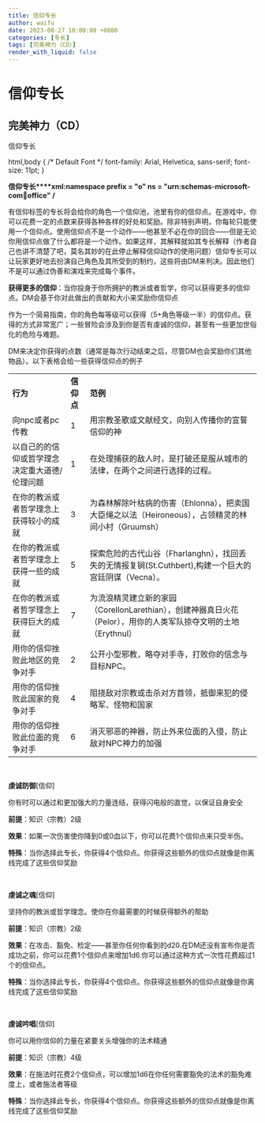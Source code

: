 ```yaml
---
title: 信仰专长
author: waifu
date: 2023-08-27 10:00:00 +0800
categories: [专长]
tags: [完美神力（CD）]
render_with_liquid: false
---
```

# 信仰专长
## 完美神力（CD）



信仰专长



html,body { 
 /\* Default Font \*/
 font-family: Arial, Helvetica, sans-serif;
 font-size: 11pt;
}



**信仰专长****xml:namespace 
prefix = "o" ns = "urn:schemas-microsoft-com:office:office" 
/**


有信仰标签的专长将会给你的角色一个信仰池，池里有你的信仰点。在游戏中，你可以花费一定的点数来获得各种各样的好处和奖励。除非特别声明，你每轮只能使用一个信仰点。使用信仰点不是一个动作——他甚至不必在你的回合——但是无论你用信仰点做了什么都将是一个动作。如果这样，其解释就如其专长解释（作者自己也讲不清楚了吧，莫名其妙的在此停止解释信仰动作的使用问题）信仰专长可以让玩家更好地去扮演自己角色及其所受到的制约，这些将由DM来判决。因此他们不是可以通过伪善和演戏来完成每个事件。


**获得更多的信仰**：当你投身于你所拥护的教派或者哲学，你可以获得更多的信仰点。DM会基于你对此做出的贡献和大小来奖励你信仰点


作为一个简易指南，你的角色每等级可以获得（5+角色等级一半）的信仰点。获得的方式非常宽广；一些冒险会涉及到你是否有虔诚的信仰，甚至有一些更加世俗化的危险与难题。


DM来决定你获得的点数（通常是每次行动结束之后，尽管DM也会奖励你们其他物品）。以下表格会给一些获得信仰点的例子





|  |  |  |
| --- | --- | --- |
| **行为** | **信仰点** | **范例** |
| 向npc或者pc传教 | 1 | 用宗教圣歌或文献经文，向别人传播你的宣誓信仰的神 |
| 以自己的的信仰或哲学理念决定重大道德/伦理问题 | 1 | 在处理捕获的敌人时，是打破还是服从城市的法律，在两个之间进行选择的过程。 |
| 在你的教派或者哲学理念上获得较小的成就 | 3 | 为森林解除叶枯病的伤害（Ehlonna），把卖国大臣绳之以法（Heironeous），占领精灵的林间小村（Gruumsh） |
| 在你的教派或者哲学理念上获得一些的成就 | 5 | 探索危险的古代山谷（Fharlanghn），找回丢失的无情报复锏(St.Cuthbert),构建一个巨大的宫廷阴谋（Vecna）。 |
| 在你的教派或者哲学理念上获得巨大的成就 | 7 | 为流浪精灵建立新的家园（CorellonLarethian），创建神器真日火花（Pelor），用你的人类军队掠夺文明的土地（Erythnul） |
| 用你的信仰挫败此地区的竞争对手 | 2 | 公开小型邪教，略夺对手寺，打败你的信念与目标NPC。 |
| 用你的信仰挫败此国家的竞争对手 | 4 | 阻挠敌对宗教或击杀对方首领，抵御来犯的侵略军、怪物和国家 |
| 用你的信仰挫败此位面的竞争对手 | 6 | 消灭邪恶的神器，防止外来位面的入侵，防止敌对NPC神力的加强 |




 


**虔诚防御**[信仰]


你有时可以通过和更加强大的力量连结，获得闪电般的直觉，以保证自身安全


**前提**：知识（宗教）2级


**效果**：如果一次伤害使你降到0或0血以下，你可以花费1个信仰点来只受半伤。


**特殊**：当你选择此专长，你获得4个信仰点。你获得这些额外的信仰点就像是你离线完成了这些信仰奖励


  


**虔诚之魂**[信仰]


坚持你的教派或哲学理念。使你在你最需要的时候获得额外的帮助


**前提**：知识（宗教）2级


**效果**：在攻击、豁免、检定——甚至你任何你看到的d20.在DM还没有宣布你是否成功之前，你可以花费1个信仰点来增加1d6.你可以通过这种方式一次性花费超过1个的信仰点。


**特殊**：当你选择此专长，你获得4个信仰点。你获得这些额外的信仰点就像是你离线完成了这些信仰奖励


  


**虔诚吟唱**[信仰]


你可以用你信仰的力量在紧要关头增强你的法术精通


**前提**：知识（宗教）4级


**效果**：在施法时花费2个信仰点，可以增加1d6在你任何需要豁免的法术的豁免难度上，或者施法者等级


**特殊**：当你选择此专长，你获得4个信仰点。你获得这些额外的信仰点就像是你离线完成了这些信仰奖励




